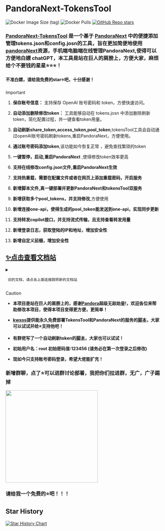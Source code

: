 # PandoraNext-TokensTool
![Docker Image Size (tag)](https://img.shields.io/docker/image-size/yangclivia/tokenstool/latest)
![Docker Pulls](https://img.shields.io/docker/pulls/yangclivia/tokenstool)
[![GitHub Repo stars](https://img.shields.io/github/stars/Yanyutin753/PandoraNext-TokensTool?style=social)](https://github.com/Yanyutin753/PandoraNext-TokensTool/stargazers)

### [PandoraNext-TokensTool](https://github.com/Yanyutin753/PandoraNext-TokensTool) 是一个基于 [PandoraNext](https://github.com/pandora-next/deploy) 中的便捷添加管理tokens.json和config.josn的工具，旨在更加简便地使用[pandoraNext](https://github.com/pandora-next/deploy)资源，手机端电脑端在线管理PandoraNext,使得可以方便地白嫖 chatGPT，本工具是站在巨人的肩膀上，方便大家，麻烦给个不要钱的星星⭐⭐⭐！

#### 不准白嫖，请给我免费的star⭐吧，十分感谢！

> [!important]
> 1. **保存账号信息：** 支持保存 OpenAI 账号密码和 token，方便快速访问。 
>
> 2. **自动添加删除修改token：** 工具能够自动在 tokens.josn 中添加删除刷新token，简化配置过程，并一键查看token用量。
>
> 3. **自动刷新share_token,access_token,pool_token**,tokensTool工具会自动通过openAI账号密码刷新tokens,重启PandoraNext，方便使用。
>
> 4. **通过账号密码添加token**,该功能如今恢复正常 ，避免查找繁琐的token
>
> 5. **一键暂停，启动,重启PandoraNext** ,使得修改token效率更高
>
> 6. **支持在线修改config.json文件,重启PandoraNext生效**
>
> 7. **支持热重载，需要在配置文件或者在网页上添加重载密码，开启服务**
>
> 8. **新增脚本文件,真一键部署并更新PandoraNext和tokensTool双服务**
>
> 9. **新增获取多个pool_tokens，并支持修改**,方便使用
>
> 10. **新增连接one-api，使得生成的pool_token能发送到one-api，实现同步更新**
>
> 11. **支持转发copilot接口，并支持流式传输，且支持查看转发用量**
>
> 12. **新增登录日志，获取登陆的IP和地址，增加安全性**
>
> 13. **新增自定义前缀，增加安全性**


## [✨点击查看文档站](https://apifox.com/apidoc/shared-40345b46-9c9c-45cc-b494-6a6a387a978f)
<details>
<summary>

     旧的文档，请点击上面连接跳转新的文档站
</summary>

------------

## 使用方法

### 一键部署PandoraNext和tokensTool(最强推荐)

#### 将直接拉取最新版本的PandoraNext和tokensTool

```
# 安装git
(Ubuntu)
sudo apt update
sudo apt install git

（如Fedora、CentOS等）
sudo yum update
sudo yum install git

# 国内
cd / && git clone https://gitee.com/yangyangEN/tokenTools-sh.git

# 国外
cd / && git clone https://github.com/Yanyutin753/tokenTools-sh.git

# 运行脚本
cd /tokenTools-sh && sudo sh install.sh

# 一键更新pandoraNext和tokensTool服务
cd /tokenTools-sh && sudo sh update.sh

# 更新update.sh或者install.sh
sudo rm -rf /tokenTools-sh && cd / && git clone https://gitee.com/yangyangEN/tokenTools-sh.git
```

#### 1. 开放8081和8181端口，先访问8081,然后填写系统变量，把127.0.0.1:8181改成0.0.0.0:8181

#### 2. 在8081页面的系统变量里的tokentool设置更改账号密码，并填写[license_ip](https://dash.pandoranext.com)
***注意是下面类似括号里的内容*****
```
curl -fLO "https://dash.pandoranext.com/data/ (uVlk_4ilqs23dfsdfdsfsdfOlgaPdNkgGDwesNmVHGoI_23) /license.jwt"
```

#### 3.设置相应的信息，点击重启PandoraNext，期间如遇打不开PandoraNext,请耐心等待一会，再重启PandoraNext即可（热重载需要在容器启动之后才能进行）


### 具体想要修改一键部署的端口可以在/pandora/docker-compose.yml里修改

------------

## 非一键部署方式
### **环境变量**

- **启动端口号**：server.port=8081
  
- **URL自定义后缀(选填)**：server.servlet.context-path=/tokensTool
    * 记住前面必须加上/，例如/tokensTool,/tool等
      
- **PandoraNext的部署方式**：--deployWay=releases/docker
   * **手动部署**--deployWay=releases
   * **docker和docker-compose部署** --deployWay=docker
     
- **PandoraNext中存放config.json的位置**（docker部署在上面代码查到位置） --deployPosition
   * 如果你的tokensTool的jar包放在了config.json --deployPosition=default
   * 如果不在的话就填你config.json的文件目录 例如：--deployPosition=/www/wwwroot/PandoraNext/PandoraNext-v0.1.3-linux-386-51a5f88
     
- ⭐记住路径没有/config.json
  
- **是否开启热重载**：  --hotReload=true
  
- 记得修改你的路径，密码，账号，端口号（选填），最最重要没有括号


#### 如果不知道docker里面容器config.json位置，可以参考以下代码

![image](https://github.com/Yanyutin753/PandoraNext-TokensTool/assets/132346501/8aacabd0-4cb1-4d44-a5e6-4bf1136b3865)
```
# 查找容器名为 "PandoraNext" 的所有挂载信息
docker inspect -f '{{range .Mounts}}{{.Destination}}: {{.Source}}{{"\n"}}{{end}}' PandoraNext
# 拿到:后面的地址
```

### java部署详情

```
# 先拿到管理员权限
sudo su -
# 提示你输入密码进行确认。输入密码并按照提示完成验证。
```

```
# 安装 OpenJDK 11：
sudo apt install openjdk-11-jdk
# 安装完成后，可以通过运行以下命令来验证 JDK 安装：
java -version
```

```
# 填写下面路径
cd （你的jar包的位置）
```

##### 运行程序
```
# 例如
nohup java -jar pandoraNext-0.0.1-SNAPSHOT.jar --server.port=8081 --deployWay=releases --deployPosition=default --pandoara_Ip=127.0.0.1 > myput.log 2>&1 &

# 等待一会 放行8081端口即可运行（自行调整）
```

## docker部署详情
```
# 先拉取镜像
docker pull yangclivia/tokenstool:latest
```
#### 手动部署PandoraNext启动命令
```
docker run -d \
  --restart=always \
  -u root \
  --name tokensTool \
  --net=host \
  --pid=host \
  --privileged=true \
  -v （你config.json的文件目录）:/data \
  yangclivia/tokenstool:latest \
  --deployWay=releases \
  --deployPosition=/data \
  --hotReload=true \
  --server.port=8081 \
  --server.servlet.context-path=/tokensTool \
```
#### Docker部署PandoraNext启动命令
```
docker run -d \
  --restart=always \
  -u root \
  --name tokensTool \
  --net=host \
  --pid=host \
  --privileged=true \
  -v （你config.json的文件目录）:/data \
  -v /var/run/docker.sock:/var/run/docker.sock \
  -v /usr/bin/docker:/usr/bin/docker \
  yangclivia/tokenstool:latest \
  --deployWay=docker \
  --deployPosition=/data \
  --hotReload=true \
  --server.port=8081 \
  --server.servlet.context-path=/tokensTool \
```

### Docker Compose部署详情
## 代码模板
```
version: '3'
services:
  tokensTool:
    image: yangclivia/tokenstool:latest
    container_name: tokensTool
    restart: always
    user: root
    network_mode: host
    pid: host
    privileged: true
    volumes:
      - （你config.json的文件目录）:/data
      - /var/run/docker.sock:/var/run/docker.sock
      - /usr/bin/docker:/usr/bin/docker
    command: 
      - --deployWay=(部署方式看环境变量)
      - --deployPosition=/data
      - --hotReload=true
      - --server.port=8081
      - --server.servlet.context-path=/tokensTool
```

##### 启动tokensTool
```

cd (你的docker-compose.yml位置)

docker-compose up -d
```

##### 更新tokensTool项目代码
```
cd (你的docker-compose.yml位置)

docker-compose pull

docker-compose up -d
```

## 注意事项

1. pandora容器端口跟映射端口一致能减少麻烦，bind端口要跟容器端口一致
2. 不做反代的话，路由端口也要跟反射端一致，做的话就在tools proxy url地址里面写上http(s)://(ip:port或者域名)/后缀名
3. 默认API调用接口：http(s)://(ip:port或者域名)/后缀名/v1/chat/completions



### 初次启动，请根据提示完成填写，并之后重启pandoraNext服务

![c6494a936ee764d13929b1fef5693d0](https://github.com/Yanyutin753/PandoraNext-TokensTool/assets/132346501/d8f470d7-b280-41d5-afbf-0164732ef0ec)



	
### 想要二开项目的友友们，可以自行遵循相应的开源规则更改前后端项目，本人小白，项目写的不太好，还请谅解！

## 接口

1. /shared_token
   * 请求方式为get
   * 示例网址：http://ip:8081/shared_token?password=123456
   * 返回
    ```
     {
    "code": 1,
    "msg": "success",
    "data": [
              "fk-Yasdasdasdasdasdasd",
              "fk-ssadasdd asdasdasdasM"
          ]
      }
     ```

2./token/shared_token
* 请求方式为get
* 示例网址：http://ip:8081/token/shared_token?password=123456&tokenName=tokenstool
* 返回
```
{
"code": 1,
"msg": "success",
"data": "fk-I2hsq9weY_NnBm0Fgcsadsasdasdasg9_OFwn7A"
}
```

3 /access_token
   * 请求方式为get
   * 示例网址：http://ip:8081/access_token?password=123456
   * 返回
```
{
"code": 1,
"msg": "success",
"data": [
      "access_token_1",
      "access_token_2"
  ]
}
```

4 /token/access_token
* 请求方式为get
* 示例网址：http://ip:8081/token/access_token?password=123456&tokenName=tokenstool
* 返回
```
{
"code": 1,
"msg": "success",
"data": "access_token"
}
```

5 /token/pool_token
   * 请求方式为get
   * 示例网址：http://ip:8081/pool_token?password=123456&tokenName=tokenstool
   * 返回
     ```
      {
          "code": 1,
          "msg": "success",
          "data": "pk-L25JirYw2mWiyRqasdasdSCYrnovbHkmXIA7jDUs-Zpug"
      }
     ```
</details>


> [!caution]
>
>* **本项目是站在巨人的肩膀上的，感谢[Pandora](https://github.com/pandora-next/deploy)超级无敌始皇!，欢迎各位来帮助修改本项目，使得本项目变得更方便，更简单！**
>  
>* **[kwxos](https://github.com/kwxos)提供能永久免费部署TokensTool和PandoraNext的服务的[脚本](https://github.com/kwxos/PandoraTokens/)，大家可以试试并给⭐支持他吧！**
>  
>* **有群佬写了一个自动刷新token的[脚本](https://github.com/ALbur/autoTools/blob/main/autorenew.py)，大家也可以试试！**
>  
>* **初始用户名：root 初始密码值:123456 (请务必在第一次登录之后修改)**
>  
>* **现如今只支持账号密码登录，希望大佬能扩充！**


### 新增群聊，点了⭐️可以进群讨论部署，我把你们拉进群，无广，广子踢掉
<img src="https://github.com/Yanyutin753/PandoraNext-TokensTool/assets/132346501/6544e8ed-6673-48f9-95a6-c13255acbab1" width="300" height="300">

### 请给我一个免费的⭐吧！！！

## Star History

[![Star History Chart](https://api.star-history.com/svg?repos=Yanyutin753/PandoraNext-TokensTool&type=Date)](https://star-history.com/#Yanyutin753/PandoraNext-TokensTool&Date)
